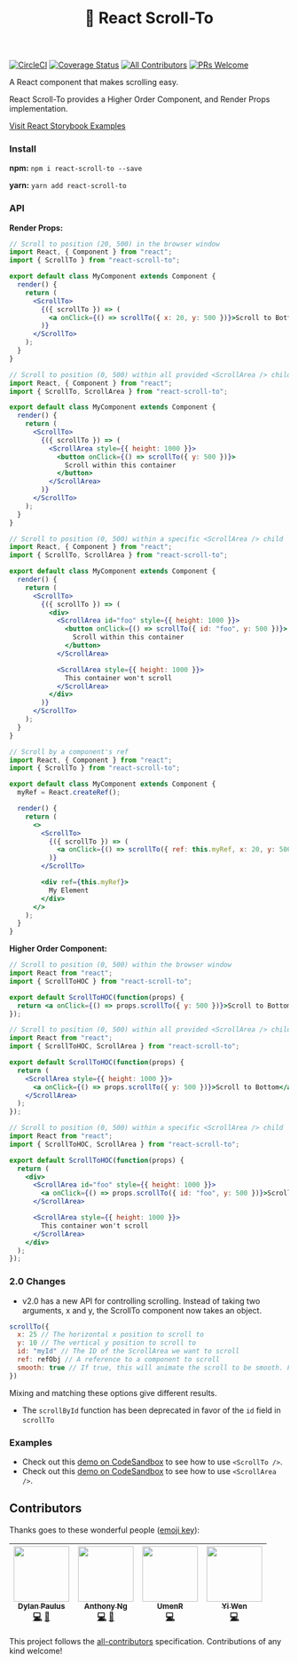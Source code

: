 <h1 align="center" style="padding: 40px;">
    👟 React Scroll-To
</h1>

[![CircleCI](https://circleci.com/gh/ganderzz/react-scroll-to/tree/master.svg?style=svg)](https://circleci.com/gh/ganderzz/react-scroll-to/tree/master)
[![Coverage Status](https://coveralls.io/repos/github/ganderzz/react-scroll-to/badge.svg?branch=feature%2Fcreate-circi-artifact)](https://coveralls.io/github/ganderzz/react-scroll-to?branch=feature%2Fcreate-circi-artifact)
[![All Contributors](https://img.shields.io/badge/all_contributors-4-orange.svg?style=flat-square)](#contributors)
[![PRs Welcome](https://img.shields.io/badge/PRs-welcome-brightgreen.svg?style=flat-square)](http://makeapullrequest.com)

A React component that makes scrolling easy.

React Scroll-To provides a Higher Order Component, and Render Props implementation.

[Visit React Storybook Examples](https://ganderzz.github.io/react-scroll-to/)

### Install

**npm:** `npm i react-scroll-to --save`

**yarn:** `yarn add react-scroll-to`

### API

**Render Props:**

```jsx
// Scroll to position (20, 500) in the browser window
import React, { Component } from "react";
import { ScrollTo } from "react-scroll-to";

export default class MyComponent extends Component {
  render() {
    return (
      <ScrollTo>
        {({ scrollTo }) => (
          <a onClick={() => scrollTo({ x: 20, y: 500 })}>Scroll to Bottom</a>
        )}
      </ScrollTo>
    );
  }
}
```

```jsx
// Scroll to position (0, 500) within all provided <ScrollArea /> children
import React, { Component } from "react";
import { ScrollTo, ScrollArea } from "react-scroll-to";

export default class MyComponent extends Component {
  render() {
    return (
      <ScrollTo>
        {({ scrollTo }) => (
          <ScrollArea style={{ height: 1000 }}>
            <button onClick={() => scrollTo({ y: 500 })}>
              Scroll within this container
            </button>
          </ScrollArea>
        )}
      </ScrollTo>
    );
  }
}
```

```jsx
// Scroll to position (0, 500) within a specific <ScrollArea /> child
import React, { Component } from "react";
import { ScrollTo, ScrollArea } from "react-scroll-to";

export default class MyComponent extends Component {
  render() {
    return (
      <ScrollTo>
        {({ scrollTo }) => (
          <div>
            <ScrollArea id="foo" style={{ height: 1000 }}>
              <button onClick={() => scrollTo({ id: "foo", y: 500 })}>
                Scroll within this container
              </button>
            </ScrollArea>

            <ScrollArea style={{ height: 1000 }}>
              This container won't scroll
            </ScrollArea>
          </div>
        )}
      </ScrollTo>
    );
  }
}
```

```jsx
// Scroll by a component's ref
import React, { Component } from "react";
import { ScrollTo } from "react-scroll-to";

export default class MyComponent extends Component {
  myRef = React.createRef();

  render() {
    return (
      <>
        <ScrollTo>
          {({ scrollTo }) => (
            <a onClick={() => scrollTo({ ref: this.myRef, x: 20, y: 500 })}>Scroll to Bottom</a>
          )}
        </ScrollTo>

        <div ref={this.myRef}>
          My Element
        </div>
      </>
    );
  }
}
```

**Higher Order Component:**

```jsx
// Scroll to position (0, 500) within the browser window
import React from "react";
import { ScrollToHOC } from "react-scroll-to";

export default ScrollToHOC(function(props) {
  return <a onClick={() => props.scrollTo({ y: 500 })}>Scroll to Bottom</a>;
});
```

```jsx
// Scroll to position (0, 500) within all provided <ScrollArea /> children
import React from "react";
import { ScrollToHOC, ScrollArea } from "react-scroll-to";

export default ScrollToHOC(function(props) {
  return (
    <ScrollArea style={{ height: 1000 }}>
      <a onClick={() => props.scrollTo({ y: 500 })}>Scroll to Bottom</a>
    </ScrollArea>
  );
});
```

```jsx
// Scroll to position (0, 500) within a specific <ScrollArea /> child
import React from "react";
import { ScrollToHOC, ScrollArea } from "react-scroll-to";

export default ScrollToHOC(function(props) {
  return (
    <div>
      <ScrollArea id="foo" style={{ height: 1000 }}>
        <a onClick={() => props.scrollTo({ id: "foo", y: 500 })}>Scroll to Bottom</a>
      </ScrollArea>

      <ScrollArea style={{ height: 1000 }}>
        This container won't scroll
      </ScrollArea>
    </div>
  );
});
```

### 2.0 Changes

* v2.0 has a new API for controlling scrolling. Instead of taking two arguments, x and y, the ScrollTo component now takes an object.

```js
scrollTo({
  x: 25 // The horizontal x position to scroll to
  y: 10 // The vertical y position to scroll to
  id: "myId" // The ID of the ScrollArea we want to scroll
  ref: refObj // A reference to a component to scroll
  smooth: true // If true, this will animate the scroll to be smooth. False will give an instant scroll. (defaults: false)
})
```

Mixing and matching these options give different results.

* The `scrollById` function has been deprecated in favor of the `id` field in `scrollTo`


### Examples

* Check out this [demo on CodeSandbox](https://codesandbox.io/s/yqlj0yjr41) to see how to use `<ScrollTo />`.
* Check out this [demo on CodeSandbox](https://codesandbox.io/s/5wm7qolrmp) to see how to use `<ScrollArea />`.

## Contributors

Thanks goes to these wonderful people ([emoji key](https://github.com/kentcdodds/all-contributors#emoji-key)):

<!-- ALL-CONTRIBUTORS-LIST:START - Do not remove or modify this section -->

| [<img src="https://avatars3.githubusercontent.com/u/5566054?v=4" width="100px;"/><br /><sub><b>Dylan Paulus</b></sub>](http://www.dylanpaulus.com)<br />[💻](https://github.com/ganderzz/react-scroll-to/commits?author=ganderzz "Code") [📖](https://github.com/ganderzz/react-scroll-to/commits?author=ganderzz "Documentation") | [<img src="https://avatars1.githubusercontent.com/u/14035529?v=4" width="100px;"/><br /><sub><b>Anthony Ng</b></sub>](http://anthonyng.me)<br />[💻](https://github.com/ganderzz/react-scroll-to/commits?author=newyork-anthonyng "Code") [📖](https://github.com/ganderzz/react-scroll-to/commits?author=newyork-anthonyng "Documentation") | [<img src="https://avatars1.githubusercontent.com/u/17663679?v=4" width="100px;"/><br /><sub><b>UmenR</b></sub>](https://github.com/UmenR)<br />[💻](https://github.com/ganderzz/react-scroll-to/commits?author=UmenR "Code") | [<img src="https://avatars2.githubusercontent.com/u/22895?v=4" width="100px;"/><br /><sub><b>Yi Wen</b></sub>](https://github.com/ywen)<br />[💻](https://github.com/ganderzz/react-scroll-to/commits?author=ywen "Code") |
| :--------------------------------------------------------------------------------------------------------------------------------------------------------------------------------------------------------------------------------------------------------------------------------------------------------------------------------: | :------------------------------------------------------------------------------------------------------------------------------------------------------------------------------------------------------------------------------------------------------------------------------------------------------------------------------------------: | :---------------------------------------------------------------------------------------------------------------------------------------------------------------------------------------------------------------------------: | :-----------------------------------------------------------------------------------------------------------------------------------------------------------------------------------------------------------------------: |


<!-- ALL-CONTRIBUTORS-LIST:END -->

This project follows the [all-contributors](https://github.com/kentcdodds/all-contributors) specification. Contributions of any kind welcome!
